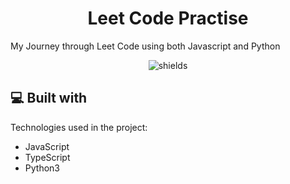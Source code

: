 <h1 align="center" id="title">Leet Code Practise</h1>

<p id="description">My Journey through Leet Code using both Javascript and Python</p>

<p align="center"><img src="https://img.shields.io/badge/Leet%20Code%20journey-blue" alt="shields"></p>

  
  
<h2>💻 Built with</h2>

Technologies used in the project:

*   JavaScript
*   TypeScript
*   Python3